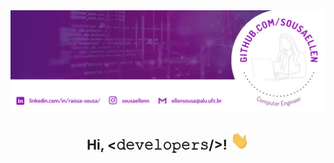 


<div align="center">
<img align="center" src="painel.png" alt="painel">
<h2> Hi, <𝚍𝚎𝚟𝚎𝚕𝚘𝚙𝚎𝚛𝚜/>! <img src="https://github.com/ABSphreak/ABSphreak/blob/master/gifs/Hi.gif" width="30px"></h2>
</div>


<!--
<div align="center">

<img src="" alt="Welcome!" width="300"/>

</div>
<div align="center">

You have finally discovered my Github profile.
<i>Happy Coding!</i> 😊

</div>

<div align="center">



</br>
</br>


  <!-- <a target="_blank" href="https://www.linkedin.com/in/absphreak/">🇱​🇮​🇳​🇰​🇪​🇩​🇮​🇳​</a> ●
  <a target="_blank" href="https://www.instagram.com/absphreak/">🇮​🇳​🇸​🇹​🇦​🇬​🇷​🇦​🇲​</a> ●
  <a target="_blank" href="https://www.facebook.com/originalphreak/">🇫​🇦​🇨​🇪​🇧​🇴​🇴​🇰​</a> ●
  <a target="_blank" href="https://open.spotify.com/user/0170agi99s5hh187g7mtz245b">🇸​🇵​🇴​🇹​🇮​🇫​🇾​</a>
  <a target="_blank" href="https://dev.to/ABSphreak">🇸​🇵​🇴​🇹​🇮​🇫​🇾​</a>
 
  [🇱​🇮​🇳​🇰​🇪​🇩​🇮​🇳​](https://www.linkedin.com/in/raissa-sousa/) ● [🇮​🇳​🇸​🇹​🇦​🇬​🇷​🇦​🇲​](https://www.instagram.com/sousaellenn/) ● [🇫​🇦​🇨​🇪​🇧​🇴​🇴​🇰​](https://www.facebook.com/) ● [🇸​🇵​🇴​🇹​🇮​🇫​🇾​](https://open.spotify.com/) -->

</div>






